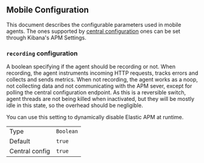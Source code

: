 ## Mobile Configuration

This document describes the configurable parameters used in mobile agents. The ones supported
by [central configuration](../configuration.md) ones can be set through Kibana's APM Settings.

### `recording` configuration

A boolean specifying if the agent should be recording or not. When recording, the agent instruments incoming HTTP
requests, tracks errors and collects and sends metrics. When not recording, the agent works as a noop, not collecting
data and not communicating with the APM sever, except for polling the central configuration endpoint. As this is a
reversible switch, agent threads are not being killed when inactivated, but they will be mostly idle in this state, so
the overhead should be negligible.

You can use this setting to dynamically disable Elastic APM at runtime.

|                |           |
|----------------|-----------|
| Type           | `Boolean` |
| Default        | `true`    |
| Central config | `true`    |
